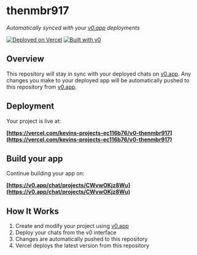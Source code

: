 # thenmbr917

*Automatically synced with your [v0.app](https://v0.app) deployments*

[![Deployed on Vercel](https://img.shields.io/badge/Deployed%20on-Vercel-black?style=for-the-badge&logo=vercel)](https://vercel.com/kevins-projects-ec116b76/v0-thenmbr917)
[![Built with v0](https://img.shields.io/badge/Built%20with-v0.app-black?style=for-the-badge)](https://v0.app/chat/projects/CWvwOKjz8Wu)

## Overview

This repository will stay in sync with your deployed chats on [v0.app](https://v0.app).
Any changes you make to your deployed app will be automatically pushed to this repository from [v0.app](https://v0.app).

## Deployment

Your project is live at:

**[https://vercel.com/kevins-projects-ec116b76/v0-thenmbr917](https://vercel.com/kevins-projects-ec116b76/v0-thenmbr917)**

## Build your app

Continue building your app on:

**[https://v0.app/chat/projects/CWvwOKjz8Wu](https://v0.app/chat/projects/CWvwOKjz8Wu)**

## How It Works

1. Create and modify your project using [v0.app](https://v0.app)
2. Deploy your chats from the v0 interface
3. Changes are automatically pushed to this repository
4. Vercel deploys the latest version from this repository
